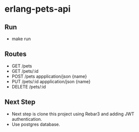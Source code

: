 # erlang-pets-api


## Run 
- make run

## Routes 
- GET    /pets
- GET    /pets/:id
- POST   /pets     appplication/json {name}
- PUT    /pets/:id appplication/json {name}
- DELETE /pets/:id

## Next Step 
- Next step is clone this project using Rebar3 and adding JWT authentication. 
- Use postgres database.